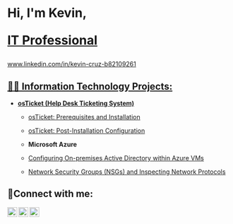 <h1>Hi, I'm Kevin,

  
  
  [IT Professional](www.linkedin.com/in/kevin-cruz-b82109261)</h1> 
www.linkedin.com/in/kevin-cruz-b82109261
<a href="www.linkedin.com/in/kevin-cruz-b82109261">

<h2>👨‍💻 Information Technology Projects:</h2>

- <b>osTicket (Help Desk Ticketing System)</b>
  - [osTicket: Prerequisites and Installation](https://github.com/KevinVCruz26/osticket-prereqs)
  - [osTicket: Post-Installation Configuration](https://github.com/KevinVCruz26/osTicket-Post-Installation-Configuration)
  - <b>Microsoft Azure</b>
  - [Configuring On-premises Active Directory within Azure VMs](https://github.com/KevinVCruz26/Configuring-On-premises-Active-Directory-within-Azure-VMs)
  
  - [Network Security Groups (NSGs) and Inspecting Network Protocols](https://github.com/KevinVCruz26/Network-Security-Groups-NSGs-and-Inspecting-Network-Protocols)

<h2>🤳Connect with me:</h2>

[<img align="left" alt="Josh | Twitter" width="22px" src="https://cdn.jsdelivr.net/npm/simple-icons@v3/icons/twitter.svg" />][twitter]
[<img align="left" alt="Josh | LinkedIn" width="22px" src="https://cdn.jsdelivr.net/npm/simple-icons@v3/icons/linkedin.svg" />][linkedin]
[<img align="left" alt="Josh | Instagram" width="22px" src="https://cdn.jsdelivr.net/npm/simple-icons@v3/icons/instagram.svg" />][instagram]

[twitter]: https://twitter.com/Josh
[instagram]: https://www.instagram.com/Josh
[linkedin]: https://linkedin.com/in/Josh
